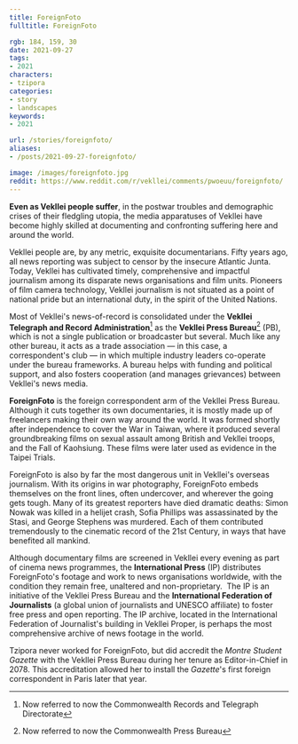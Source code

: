 ```yaml
---
title: ForeignFoto
fulltitle: ForeignFoto

rgb: 184, 159, 30
date: 2021-09-27
tags:
- 2021
characters:
- tzipora
categories:
- story
- landscapes
keywords:
- 2021

url: /stories/foreignfoto/
aliases:
- /posts/2021-09-27-foreignfoto/

image: /images/foreignfoto.jpg
reddit: https://www.reddit.com/r/vekllei/comments/pwoeuu/foreignfoto/
---
```

**Even as Vekllei people suffer**, in the postwar troubles and demographic crises of their fledgling utopia, the media apparatuses of Vekllei have become highly skilled at documenting and confronting suffering here and around the world.

Vekllei people are, by any metric, exquisite documentarians. Fifty years ago, all news reporting was subject to censor by the insecure Atlantic Junta. Today, Vekllei has cultivated timely, comprehensive and impactful journalism among its disparate news organisations and film units. Pioneers of film camera technology, Vekllei journalism is not situated as a point of national pride but an international duty, in the spirit of the United Nations.

Most of Vekllei's news-of-record is consolidated under the **Vekllei Telegraph and Record Administration**[^1] as the **Vekllei Press Bureau**[^2] (PB), which is not a single publication or broadcaster but several. Much like any other bureau, it acts as a trade association — in this case, a correspondent's club — in which multiple industry leaders co-operate under the bureau frameworks. A bureau helps with funding and political support, and also fosters cooperation (and manages grievances) between Vekllei's news media.

**ForeignFoto** is the foreign correspondent arm of the Vekllei Press Bureau. Although it cuts together its own documentaries, it is mostly made up of freelancers making their own way around the world. It was formed shortly after independence to cover the War in Taiwan, where it produced several groundbreaking films on sexual assault among British and Vekllei troops, and the Fall of Kaohsiung. These films were later used as evidence in the Taipei Trials.

ForeignFoto is also by far the most dangerous unit in Vekllei's overseas journalism. With its origins in war photography, ForeignFoto embeds themselves on the front lines, often undercover, and wherever the going gets tough. Many of its greatest reporters have died dramatic deaths: Simon Nowak was killed in a helijet crash, Sofia Phillips was assassinated by the Stasi, and George Stephens was murdered. Each of them contributed tremendously to the cinematic record of the 21st Century, in ways that have benefited all mankind.

Although documentary films are screened in Vekllei every evening as part of cinema news programmes, the **International Press** (IP) distributes ForeignFoto's footage and work to news organisations worldwide, with the condition they remain free, unaltered and non-proprietary.  The IP is an initiative of the Vekllei Press Bureau and the **International Federation of Journalists** (a global union of journalists and UNESCO affiliate) to foster free press and open reporting. The IP archive, located in the International Federation of Journalist's building in Vekllei Proper, is perhaps the most comprehensive archive of news footage in the world.

Tzipora never worked for ForeignFoto, but did accredit the *Montre Student Gazette* with the Vekllei Press Bureau during her tenure as Editor-in-Chief in 2078. This accreditation allowed her to install the *Gazette*'s first foreign correspondent in Paris later that year.

 [^1]: Now referred to now the Commonwealth Records and Telegraph Directorate
 [^2]: Now referred to now the Commonwealth Press Bureau 
